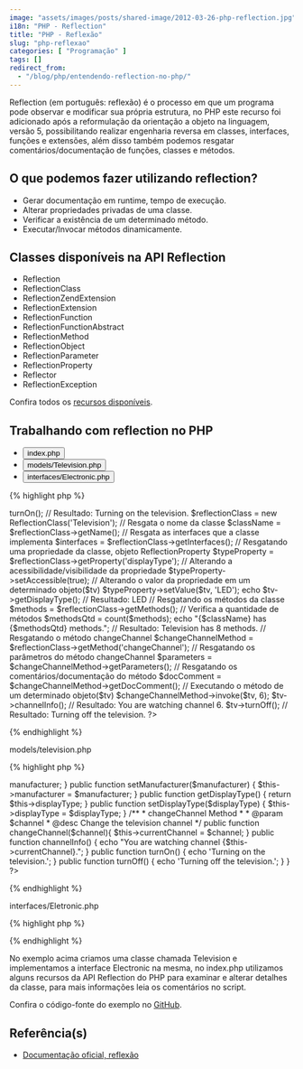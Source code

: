 ```yaml
---
image: "assets/images/posts/shared-image/2012-03-26-php-reflection.jpg"
i18n: "PHP - Reflection"
title: "PHP - Reflexão"
slug: "php-reflexao"
categories: [ "Programação" ]
tags: []
redirect_from:
  - "/blog/php/entendendo-reflection-no-php/"
---
```

Reflection (em português: reflexão) é o processo em que um programa pode observar e modificar sua própria estrutura, no PHP este recurso foi adicionado após a reformulação da orientação a objeto na linguagem, versão 5, possibilitando realizar engenharia reversa em classes, interfaces, funções e extensões, além disso também podemos resgatar comentários/documentação de funções, classes e métodos.

## O que podemos fazer utilizando reflection?

- Gerar documentação em runtime, tempo de execução.
- Alterar propriedades privadas de uma classe.
- Verificar a existência de um determinado método.
- Executar/Invocar métodos dinamicamente.

## Classes disponíveis na API Reflection

- Reflection
- ReflectionClass
- ReflectionZendExtension
- ReflectionExtension
- ReflectionFunction
- ReflectionFunctionAbstract
- ReflectionMethod
- ReflectionObject
- ReflectionParameter
- ReflectionProperty
- Reflector
- ReflectionException

Confira todos os [recursos disponíveis](http://php.net/manual/en/book.reflection.php).

## Trabalhando com reflection no PHP

<ul class="nav nav-tabs" role="tablist">
  <li class="nav-item" role="presentation">
    <button class="nav-link active" id="index-code-tab" data-toggle="tab" data-target="#index-code-tabpanel" type="button" role="tab" aria-controls="index-code-tabpanel" aria-selected="true">index.php</button>
  </li>
  <li class="nav-item" role="presentation">
    <button class="nav-link" id="television-code-tab" data-toggle="tab" data-target="#television-code-tabpanel" type="button" role="tab" aria-controls="television-code-tabpanel" aria-selected="false">models/Television.php</button>
  </li>
  <li class="nav-item" role="presentation">
    <button class="nav-link" id="eletronic-code-tab" data-toggle="tab" data-target="#eletronic-code-tabpanel" type="button" role="tab" aria-controls="eletronic-code-tabpanel" aria-selected="false">interfaces/Electronic.php</button>
  </li>
</ul>
<div class="tab-content">
  <div class="tab-pane active" id="index-code-tabpanel" role="tabpanel" aria-labelledby="index-code-tab">

{% highlight php %}
<?php
include_once('models/Television.php');

$tv = new Television();
$tv->turnOn();
// Resultado: Turning on the television.
 
$reflectionClass = new ReflectionClass('Television');
// Resgata o nome da classe
$className = $reflectionClass->getName();
// Resgata as interfaces que a classe implementa
$interfaces = $reflectionClass->getInterfaces();
 
// Resgatando uma propriedade da classe, objeto ReflectionProperty
$typeProperty = $reflectionClass->getProperty('displayType');
// Alterando a acessibilidade/visibilidade da propriedade
$typeProperty->setAccessible(true);
// Alterando o valor da propriedade em um determinado objeto($tv)
$typeProperty->setValue($tv, 'LED');
 
echo $tv->getDisplayType();
// Resultado: LED
 
// Resgatando os métodos da classe
$methods = $reflectionClass->getMethods();
// Verifica a quantidade de métodos
$methodsQtd = count($methods);
 
echo "{$className} has {$methodsQtd} methods.";
// Resultado: Television has 8 methods.
 
// Resgatando o método changeChannel
$changeChannelMethod = $reflectionClass->getMethod('changeChannel');
// Resgatando os parâmetros do método changeChannel
$parameters = $changeChannelMethod->getParameters();
// Resgatando os comentários/documentação do método
$docComment = $changeChannelMethod->getDocComment();
 
// Executando o método de um determinado objeto($tv)
$changeChannelMethod->invoke($tv, 6);
 
$tv->channelInfo();
// Resultado: You are watching channel 6.
$tv->turnOff();
// Resultado: Turning off the television.
?>
{% endhighlight %}

  </div>
  <div class="tab-pane" id="television-code-tabpanel" role="tabpanel" aria-labelledby="television-code-tab">

  <p>models/television.php</p>

{% highlight php %}
<?php
include_once('interfaces/Electronic.php');

/**
* Television Class
*
*/
class Television implements Electronic
{
  private $currentChannel;
  private $manufacturer;
  private $displayType;

  public function getManufacturer() {
    return $this->manufacturer;
  }

  public function setManufacturer($manufacturer) {
    $this->manufacturer = $manufacturer;
  }

  public function getDisplayType() {
    return $this->displayType;
  }

  public function setDisplayType($displayType) {
    $this->displayType = $displayType;
  }

  /**
  * changeChannel Method
  *
  * @param $channel
  * @desc Change the television channel
  */
  public function changeChannel($channel){
    $this->currentChannel = $channel;
  }

  public function channelInfo() {
    echo "You are watching channel {$this->currentChannel}.";
  }

  public function turnOn() {
    echo 'Turning on the television.';
  }

  public function turnOff() {
    echo 'Turning off the television.';
  }
}
?>
{% endhighlight %}

  </div>
  <div class="tab-pane" id="eletronic-code-tabpanel" role="tabpanel" aria-labelledby="eletronic-code-tab">

  <p>interfaces/Eletronic.php</p>

{% highlight php %}
<?php
Interface Electronic
{
  public function turnOn();
  public function turnOff();
}
?>
{% endhighlight %}

  </div>
</div>

No exemplo acima criamos uma classe chamada Television e implementamos a interface Electronic na mesma, no index.php utilizamos alguns recursos da API Reflection do PHP para examinar e alterar detalhes da classe, para mais informações leia os comentários no script.

Confira o código-fonte do exemplo no [GitHub](https://github.com/diogomatheus/php-reflection).

## Referência(s)

- [Documentação oficial, reflexão](http://php.net/manual/pt_BR/book.reflection.php)